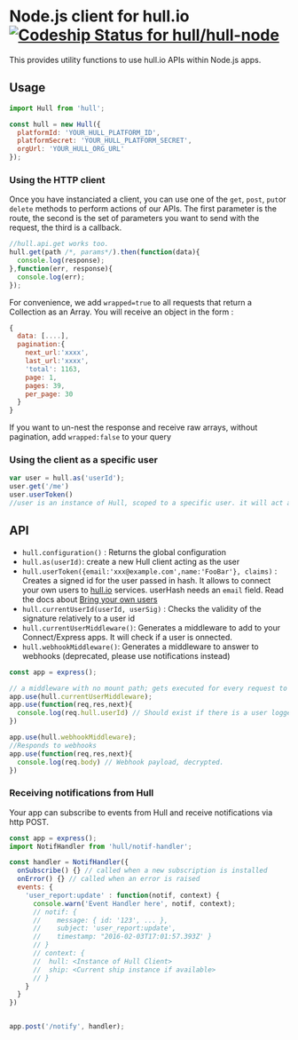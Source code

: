 # Node.js client for hull.io [ ![Codeship Status for hull/hull-node](https://www.codeship.io/projects/862851d0-b98b-0130-bbef-5e0af06e25c6/status?branch=master) ](https://www.codeship.io/projects/4360)


This provides utility functions to use hull.io APIs within Node.js apps.

## Usage

```js
import Hull from 'hull';

const hull = new Hull({
  platformId: 'YOUR_HULL_PLATFORM_ID',
  platformSecret: 'YOUR_HULL_PLATFORM_SECRET',
  orgUrl: 'YOUR_HULL_ORG_URL'
});
```

### Using the HTTP client

Once you have instanciated a client, you can use one of the `get`, `post`,
`put`or `delete` methods to perform actions of our APIs.
The first parameter is the route, the second is the set of parameters you want
to send with the request, the third is a callback.

```js
//hull.api.get works too.
hull.get(path /*, params*/).then(function(data){
  console.log(response);
},function(err, response){
  console.log(err);
});
```

For convenience, we add `wrapped=true` to all requests that return a Collection as an Array. You will receive an object in the form :
```js
{
  data: [....],
  pagination:{
    next_url:'xxxx',
    last_url:'xxxx',
    'total': 1163,
    page: 1,
    pages: 39,
    per_page: 30
  }
}
```
If you want to un-nest the response and receive raw arrays, without pagination, add `wrapped:false` to your query

### Using the client as a specific user

```js
var user = hull.as('userId');
user.get('/me')
user.userToken()
//user is an instance of Hull, scoped to a specific user. it will act as if the user performed the action
```

## API

* `hull.configuration()` : Returns the global configuration
* `hull.as(userId)`: create a new Hull client acting as the user
* `hull.userToken({email:'xxx@example.com',name:'FooBar'}, claims)` : Creates a signed id for the user passed in hash. It allows to connect your own users to [hull.io](http://hull.io) services. userHash needs an `email` field. Read the docs about [Bring your own users](http://hull.io/docs/users/byou)
* `hull.currentUserId(userId, userSig)` : Checks the
validity of the signature relatively to a user id
* `hull.currentUserMiddleware()`: Generates a middleware
to add to your Connect/Express apps. It will check if a user is onnected.
* `hull.webhookMiddleware()`: Generates a middleware to answer to webhooks (deprecated, please use notifications instead)

```js
const app = express();

// a middleware with no mount path; gets executed for every request to the app
app.use(hull.currentUserMiddleware);
app.use(function(req,res,next){
  console.log(req.hull.userId) // Should exist if there is a user logged in;  
})

app.use(hull.webhookMiddleware);
//Responds to webhooks
app.use(function(req,res,next){
  console.log(req.body) // Webhook payload, decrypted.
})

```


### Receiving notifications from Hull

Your app can subscribe to events from Hull and receive notifications via http POST. 




```js
const app = express();
import NotifHandler from 'hull/notif-handler';

const handler = NotifHandler({
  onSubscribe() {} // called when a new subscription is installed
  onError() {} // called when an error is raised
  events: {
    'user_report:update' : function(notif, context) {
      console.warn('Event Handler here', notif, context);
      // notif: { 
      //    message: { id: '123', ... }, 
      //    subject: 'user_report:update', 
      //    timestamp: "2016-02-03T17:01:57.393Z' }
      // }
      // context: { 
      //  hull: <Instance of Hull Client> 
      //  ship: <Current ship instance if available>
      // }
    }
  }
})


app.post('/notify', handler);
```

